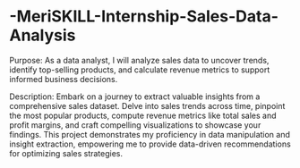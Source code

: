 # -MeriSKILL-Internship-Sales-Data-Analysis
Purpose: As a data analyst, I will analyze sales data to uncover trends, identify top-selling products, and calculate revenue metrics to support informed business decisions.

Description: Embark on a journey to extract valuable insights from a comprehensive sales dataset. Delve into sales trends across time, pinpoint the most popular products, compute revenue metrics like total sales and profit margins, and craft compelling visualizations to showcase your findings. This project demonstrates my proficiency in data manipulation and insight extraction, empowering me to provide data-driven recommendations for optimizing sales strategies.
